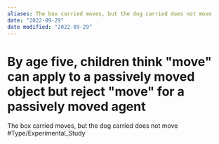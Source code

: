 ```yaml
---
aliases: The box carried moves, but the dog carried does not move
date: "2022-09-29"
date modified: "2022-09-29"
---
```


# By age five, children think "move" can apply to a passively moved object but reject "move" for a passively moved agent
 The box carried moves, but the dog carried does not move
 #Type/Experimental_Study
